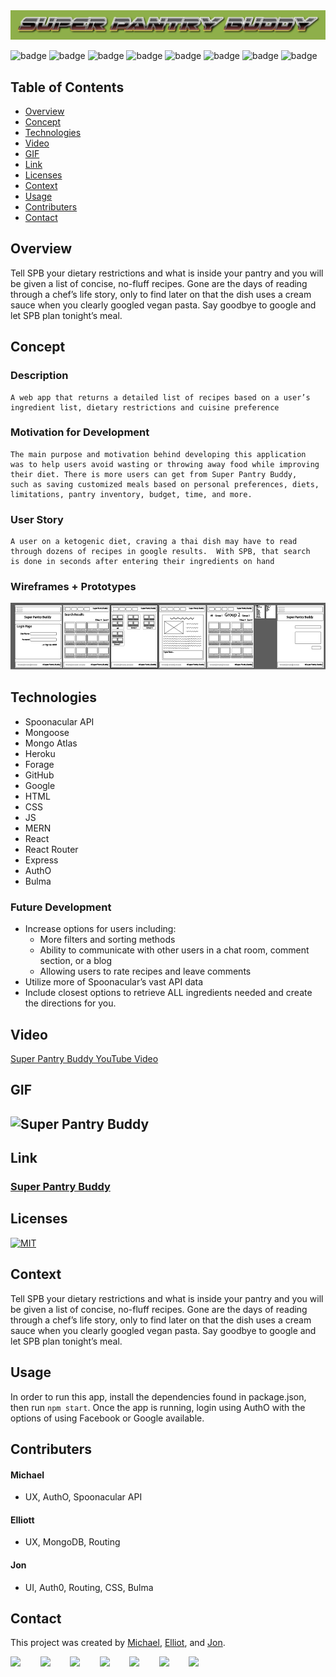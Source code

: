 <img src="https://raw.githubusercontent.com/mathcodes/SuperPantryBuddy/main/client/src/assets/img/SPBheaderLOGO.png" alt="headerimg"/>  
 
![badge](https://img.shields.io/badge/javascript-%23222?logo=javascript&style=plastic) ![badge](https://img.shields.io/badge/css3-%23222?logo=css3&style=plastic) ![badge](https://img.shields.io/badge/html5-%23222?logo=html5&style=plastic) ![badge](https://img.shields.io/badge/react-%23222?logo=react&style=plastic) ![badge](https://img.shields.io/badge/nodejs-%23222?logo=nodedotjs&style=plastic) ![badge](https://img.shields.io/badge/npmjs-%23222?logo=npm&style=plastic) ![badge](https://img.shields.io/badge/jest-%23222?logo=jest&style=plastic) ![badge](https://img.shields.io/badge/auth0-%23222?logo=auth0&style=plastic)


## Table of Contents
  - [Overview](#overview)
  - [Concept](#concept)
  - [Technologies](#technologies)
  - [Video](#video)     
  - [GIF](#gif)   
  - [Link](#link) 
  - [Licenses](#licenses)
  - [Context](#context)
  - [Usage](#usage)
  - [Contributers](#contributers)
  - [Contact](#contact)

## Overview
Tell SPB your dietary restrictions and what is inside your pantry and you will be given a list of concise, no-fluff recipes.  Gone are the days of reading through a chef’s life story, only to find later on that the dish uses a cream sauce when you clearly googled vegan pasta. Say goodbye to google and let SPB plan tonight’s meal.

## Concept

### Description
	A web app that returns a detailed list of recipes based on a user’s 
	ingredient list, dietary restrictions and cuisine preference

### Motivation for Development
	The main purpose and motivation behind developing this application 
	was to help users avoid wasting or throwing away food while improving 
	their diet. There is more users can get from Super Pantry Buddy, 
	such as saving customized meals based on personal preferences, diets, 
	limitations, pantry inventory, budget, time, and more. 

### User Story
	A user on a ketogenic diet, craving a thai dish may have to read 
	through dozens of recipes in google results.  With SPB, that search
	is done in seconds after entering their ingredients on hand
	
### Wireframes + Prototypes
<img alt="wireframes" src="https://raw.githubusercontent.com/mathcodes/SuperPantryBuddy/main/wireframProject3.png" />
  
## Technologies

  - Spoonacular API           
  - Mongoose                   
  - Mongo Atlas                
  - Heroku                 
  - Forage            
  - GitHub                 
  - Google                
  - HTML 
  - CSS  
  - JS 
  - MERN 
  - React
  - React Router 
  - Express 
  - AuthO 
  - Bulma    



### Future Development
 - Increase options for users including:
   - More filters and sorting methods
   - Ability to communicate with other users in a chat room, comment section, or a blog
   - Allowing users to rate recipes and leave comments
 - Utilize more of Spoonacular’s vast API data
 - Include closest options to retrieve ALL ingredients needed and create the directions for you.

## Video
<a href="https://youtu.be/E5xU8wh3sA0">
Super Pantry Buddy YouTube Video</a>

## GIF
## <img src ="https://github.com/Super-Pantry-Buddy/spb/blob/master/client/src/assets/img/SuperPAntryBuddyGif.gif" alt="Super Pantry Buddy" width="670px" height="517px" />

## Link
### <a href="https://superpantrybuddy.herokuapp.com/">Super Pantry Buddy</a>

## Licenses
<a href="https://opensource.org/licenses/MIT">
<img src="https://img.shields.io/badge/License-MIT-green" alt="MIT"></a>

## Context
Tell SPB your dietary restrictions and what is inside your pantry and you will be given a list of concise, no-fluff recipes.  Gone are the days of reading through a chef’s life story, only to find later on that the dish uses a cream sauce when you clearly googled vegan pasta. Say goodbye to google and let SPB plan tonight’s meal.

## Usage
In order to run this app, install the dependencies found in package.json, then run ```npm start```. Once the app is running, login using AuthO with the options of using Facebook or Google available.

## Contributers

#### Michael
 - UX, AuthO, Spoonacular API
 
#### Elliott
 - UX, MongoDB, Routing
 
#### Jon 
 - UI, Auth0, Routing, CSS, Bulma


## Contact
This project was created by [Michael](https://github.com/mpn0823), [Elliot](https://github.com/rodgersea), and [Jon](https://github.com/mathcodes).

[<code><img width="36px" src="https://img.icons8.com/color/48/000000/linkedin.png"/></code>](https://www.linkedin.com/jonchristie)       
[<code><img width="36" src="https://img.icons8.com/color/48/000000/twitter--v2.png"/></code>](https://twitter.com/jonpchristie)       
[<code><img width="36" src="https://img.icons8.com/color/48/000000/youtube-play.png"/></code>](https://www.youtube.com/channel/UC5GFnN-lv8Yuqc9O3b79k6g)       
[<code><img width="36" src="https://img.icons8.com/color/48/000000/facebook.png"/></code>](https://www.facebook.com/jonpchristie)       
[<code><img width="36" src="https://img.icons8.com/color/48/000000/instagram-new--v2.png"/></code>](https://www.instagram.com/fullstack11235)       
[<code><img width="36" src="https://img.icons8.com/color/48/000000/soundcloud.png"/></code>](https://soundcloud.com/jonchristie#/)       
[<code><img width="36" src="https://img.icons8.com/color/48/000000/spotify--v1.png"/></code>](https://open.spotify.com/artist/07S7aLfxH70VAX64g1WuFw?si=tlOj1OMBRLm-y4sY8Lox3Q)
